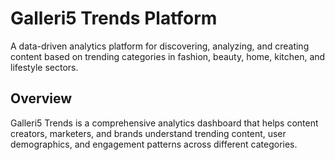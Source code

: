 # Galleri5 Trends Platform

A data-driven analytics platform for discovering, analyzing, and creating content based on trending categories in fashion, beauty, home, kitchen, and lifestyle sectors.

## Overview
Galleri5 Trends is a comprehensive analytics dashboard that helps content creators, marketers, and brands understand trending content, user demographics, and engagement patterns across different categories.
